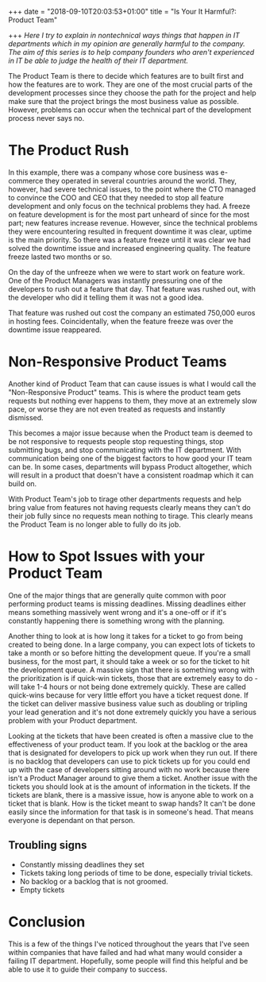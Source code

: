 +++
date = "2018-09-10T20:03:53+01:00"
title = "Is Your It Harmful?: Product Team"

+++
*Here I try to explain in nontechnical ways things that happen in IT departments which in my opinion are generally harmful to the company. The aim of this series is to help company founders who aren't experienced in IT be able to judge the health of their IT department.*

The Product Team is there to decide which features are to built first and how the features are to work. They are one of the most crucial parts of the development processes since they choose the path for the project and help make sure that the project brings the most business value as possible. However, problems can occur when the technical part of the development process never says no.

# The Product Rush

In this example, there was a company whose core business was e-commerce they operated in several countries around the world.  They, however, had severe technical issues, to the point where the CTO managed to convince the COO and CEO that they needed to stop all feature development and only focus on the technical problems they had. A freeze on feature development is for the most part unheard of since for the most part; new features increase revenue. However, since the technical problems they were encountering resulted in frequent downtime it was clear, uptime is the main priority. So there was a feature freeze until it was clear we had solved the downtime issue and increased engineering quality. The feature freeze lasted two months or so.

On the day of the unfreeze when we were to start work on feature work. One of the Product Managers was instantly pressuring one of the developers to rush out a feature that day. That feature was rushed out, with the developer who did it telling them it was not a good idea.

That feature was rushed out cost the company an estimated 750,000 euros in hosting fees. Coincidentally, when the feature freeze was over the downtime issue reappeared.

# Non-Responsive Product Teams

Another kind of Product Team that can cause issues is what I would call the "Non-Responsive Product" teams. This is where the product team gets requests but nothing ever happens to them, they move at an extremely slow pace, or worse they are not even treated as requests and instantly dismissed.

This becomes a major issue because when the Product team is deemed to be not responsive to requests people stop requesting things, stop submitting bugs, and stop communicating with the IT department. With communication being one of the biggest factors to how good your IT team can be.  In some cases, departments will bypass Product altogether, which will result in a product that doesn't have a consistent roadmap which it can build on.

With Product Team's job to tirage other departments requests and help bring value from features not having requests clearly means they can't do their job fully since no requests mean nothing to tirage. This clearly means the Product Team is no longer able to fully do its job.

# How to Spot Issues with your Product Team

One of the major things that are generally quite common with poor performing product teams is missing deadlines. Missing deadlines either means something massively went wrong and it's a one-off or if it's constantly happening there is something wrong with the planning.

Another thing to look at is how long it takes for a ticket to go from being created to being done. In a large company, you can expect lots of tickets to take a month or so before hitting the development queue. If you're a small business, for the most part, it should take a week or so for the ticket to hit the development queue. A massive sign that there is something wrong with the prioritization is if quick-win tickets, those that are extremely easy to do - will take 1-4 hours or not being done extremely quickly. These are called quick-wins because for very little effort you have a ticket request done. If the ticket can deliver massive business value such as doubling or tripling your lead generation and it's not done extremely quickly you have a serious problem with your Product department.

Looking at the tickets that have been created is often a massive clue to the effectiveness of your product team. If you look at the backlog or the area that is designated for developers to pick up work when they run out. If there is no backlog that developers can use to pick tickets up for you could end up with the case of developers sitting around with no work because there isn't a Product Manager around to give them a ticket. Another issue with the tickets you should look at is the amount of information in the tickets. If the tickets are blank, there is a massive issue, how is anyone able to work on a ticket that is blank. How is the ticket meant to swap hands? It can't be done easily since the information for that task is in someone's head. That means everyone is dependant on that person.


## Troubling signs

* Constantly missing deadlines they set
* Tickets taking long periods of time to be done, especially trivial tickets.
* No backlog or a backlog that is not groomed.
* Empty tickets

# Conclusion

This is a few of the things I've noticed throughout the years that I've seen within companies that have failed and had what many would consider a failing IT department. Hopefully, some people will find this helpful and be able to use it to guide their company to success.
